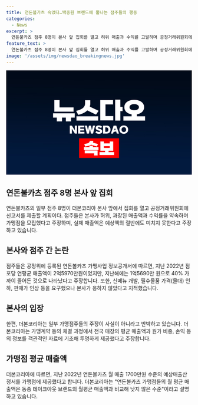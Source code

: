 ```yaml
---
title: 연돈볼가츠 속였다…백종원 브랜드에 뿔나는 점주들의 행동
categories:
  - News
excerpt: >
  연돈불카츠 점주 8명이 본사 앞 집회를 열고 허위 매출과 수익률 고발하며 공정거래위원회에 신고서 제출할 계획. 본사는 주장 부인하며 매출액 예상치 이하, 가격 조절 거부 등 주장. 본도리연구 백종원 대표사가 상장 준비 중인 더본코리아. 2022년 월평균 매출액 1700만 원 대표사가 가맹점들에게 제공. 가맹점들의 월평균 매출액은 타 브랜드와 비교하며 낮지 않다 주장. 상생을 위한 조치 진행하며 당사가 거부한 주장 부인 및 전환으로 가맹점 수 감소 주장.
feature_text: >
  연돈불카츠 점주 8명이 본사 앞 집회를 열고 허위 매출과 수익률 고발하며 공정거래위원회에 신고서 제출할 계획. 본사는 주장 부인하며 매출액 예상치 이하, 가격 조절 거부 등 주장. 본도리연구 백종원 대표사가 상장 준비 중인 더본코리아. 2022년 월평균 매출액 1700만 원 대표사가 가맹점들에게 제공. 가맹점들의 월평균 매출액은 타 브랜드와 비교하며 낮지 않다 주장. 상생을 위한 조치 진행하며 당사가 거부한 주장 부인 및 전환으로 가맹점 수 감소 주장.
image: '/assets/img/newsdao_breakingnews.jpg'
---
```


<p><img src="/assets/img/newsdao_breakingnews.jpg" alt="implanttips 속보" /></p>

<h2 data-ke-size="size26">연돈불카츠 점주 8명 본사 앞 집회</h2>

<p data-ke-size="size16">연돈불카츠의 일부 점주 8명이 더본코리아 본사 앞에서 집회를 열고 공정거래위원회에 신고서를 제출할 계획이다. 점주들은 본사가 허위, 과장된 매출액과 수익률을 약속하며 가맹점을 모집했다고 주장하며, 실제 매출액은 예상액의 절반에도 미치지 못한다고 주장하고 있습니다.</p>

<h2 data-ke-size="size26">본사와 점주 간 논란</h2>

<p data-ke-size="size16">점주들은 공정위에 등록된 연돈볼카츠 가맹사업 정보공개서에 따르면, 지난 2022년 점포당 연평균 매출액이 2억5970만원이었지만, 지난해에는 1억5690만 원으로 40% 가까이 줄어든 것으로 나타났다고 주장합니다. 또한, 신메뉴 개발, 필수물품 가격(물대) 인하, 판매가 인상 등을 요구했으나 본사가 응하지 않았다고 지적했습니다. </p>

<h2 data-ke-size="size26">본사의 입장</h2>

<p data-ke-size="size16">한편, 더본코리아는 일부 가맹점주들의 주장이 사실이 아니라고 반박하고 있습니다. 더본코리아는 가맹계약 등의 체결 과정에서 전국 매장의 평균 매출액과 원가 비중, 손익 등의 정보를 객관적인 자료에 기초해 투명하게 제공했다고 주장합니다.</p>

<h2 data-ke-size="size26">가맹점 평균 매출액</h2>

<p data-ke-size="size16">더본코리아에 따르면, 지난 2022년 연돈볼카츠 월 매출 1700만원 수준의 예상매출산정서를 가맹점에 제공했다고 합니다. 더본코리아는 "연돈볼카츠 가맹점들의 월 평균 매출액은 동종 테이크아웃 브랜드의 월평균 매출액과 비교해 낮지 않은 수준"이라고 설명하고 있습니다.</p>

